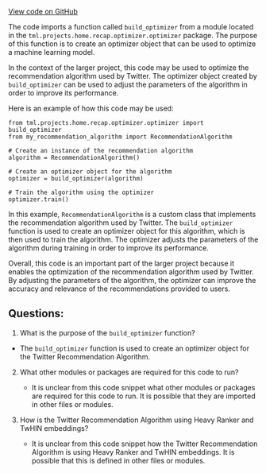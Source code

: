 [View code on GitHub](https://github.com/twitter/the-algorithm-ml/projects/home/recap/optimizer/__init__.py)

The code imports a function called `build_optimizer` from a module located in the `tml.projects.home.recap.optimizer.optimizer` package. The purpose of this function is to create an optimizer object that can be used to optimize a machine learning model. 

In the context of the larger project, this code may be used to optimize the recommendation algorithm used by Twitter. The optimizer object created by `build_optimizer` can be used to adjust the parameters of the algorithm in order to improve its performance. 

Here is an example of how this code may be used:

```
from tml.projects.home.recap.optimizer.optimizer import build_optimizer
from my_recommendation_algorithm import RecommendationAlgorithm

# Create an instance of the recommendation algorithm
algorithm = RecommendationAlgorithm()

# Create an optimizer object for the algorithm
optimizer = build_optimizer(algorithm)

# Train the algorithm using the optimizer
optimizer.train()
```

In this example, `RecommendationAlgorithm` is a custom class that implements the recommendation algorithm used by Twitter. The `build_optimizer` function is used to create an optimizer object for this algorithm, which is then used to train the algorithm. The optimizer adjusts the parameters of the algorithm during training in order to improve its performance. 

Overall, this code is an important part of the larger project because it enables the optimization of the recommendation algorithm used by Twitter. By adjusting the parameters of the algorithm, the optimizer can improve the accuracy and relevance of the recommendations provided to users.
## Questions: 
 1. What is the purpose of the `build_optimizer` function?
   - The `build_optimizer` function is used to create an optimizer object for the Twitter Recommendation Algorithm.

2. What other modules or packages are required for this code to run?
   - It is unclear from this code snippet what other modules or packages are required for this code to run. It is possible that they are imported in other files or modules.

3. How is the Twitter Recommendation Algorithm using Heavy Ranker and TwHIN embeddings?
   - It is unclear from this code snippet how the Twitter Recommendation Algorithm is using Heavy Ranker and TwHIN embeddings. It is possible that this is defined in other files or modules.